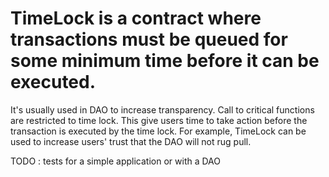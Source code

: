 # TimeLock is a contract where transactions must be queued for some minimum time before it can be executed.

It's usually used in DAO to increase transparency. Call to critical functions are restricted to time lock.
This give users time to take action before the transaction is executed by the time lock.
For example, TimeLock can be used to increase users' trust that the DAO will not rug pull.

TODO : tests for a simple application or with a DAO